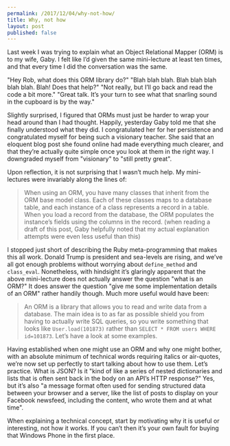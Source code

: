 ```yaml
---
permalink: /2017/12/04/why-not-how/
title: Why, not how
layout: post
published: false
---
```

Last week I was trying to explain what an Object Relational Mapper (ORM) is to my wife, Gaby. I felt like I’d given the same mini-lecture at least ten times, and that every time I did the conversation was the same.

"Hey Rob, what does this ORM library do?"
"Blah blah blah. Blah blah blah blah blah. Blah! Does that help?"
"Not really, but I’ll go back and read the code a bit more."
"Great talk. It’s your turn to see what that snarling sound in the cupboard is by the way."

Slightly surprised, I figured that ORMs must just be harder to wrap your head around than I had thought. Happily, yesterday Gaby told me that she finally understood what they did. I congratulated her for her persistence and congratulated myself for being such a visionary teacher. She said that an eloquent blog post she found online had made everything much clearer, and that they’re actually quite simple once you look at them in the right way. I downgraded myself from "visionary" to "still pretty great".

Upon reflection, it is not surprising that I wasn’t much help. My mini-lectures were invariably along the lines of:

> When using an ORM, you have many classes that inherit from the ORM base model class. Each of these classes maps to a database table, and each instance of a class represents a record in a table. When you load a record from the database, the ORM populates the instance’s fields using the columns in the record.
> (when reading a draft of this post, Gaby helpfully noted that my actual explanation attempts were even less useful than this)

I stopped just short of describing the Ruby meta-programming that makes this all work. Donald Trump is president and sea-levels are rising, and we’ve all got enough problems without worrying about `define_method` and `class_eval`. Nonetheless, with hindsight it’s glaringly apparent that the above mini-lecture does not actually answer the question "what is an ORM?" It does answer the question "give me some implementation details of an ORM" rather handily though. Much more useful would have been:

> An ORM is a library that allows you to read and write data from a database. The main idea is to as far as possible shield you from having to actually write SQL queries, so you write something that looks like `User.load(101873)` rather than `SELECT * FROM users WHERE id=101873`. Let’s have a look at some examples.

Having established when one might use an ORM and why one might bother, with an absolute minimum of technical words requiring italics or air-quotes, we’re now set up perfectly to start talking about how to use them. Let’s practice. What is JSON? Is it "kind of like a series of nested dictionaries and lists that is often sent back in the body on an API’s HTTP response?" Yes, but it’s also "a message format often used for sending structured data between your browser and a server, like the list of posts to display on your Facebook newsfeed, including the content, who wrote them and at what time".

When explaining a technical concept, start by motivating why it is useful or interesting, not how it works. If you can’t then it’s your own fault for buying that Windows Phone in the first place.
